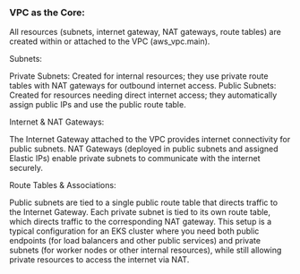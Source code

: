 
### VPC as the Core:
All resources (subnets, internet gateway, NAT gateways, route tables) are created within or attached to the VPC (aws_vpc.main).

Subnets:

Private Subnets: Created for internal resources; they use private route tables with NAT gateways for outbound internet access.
Public Subnets: Created for resources needing direct internet access; they automatically assign public IPs and use the public route table.


Internet & NAT Gateways:

The Internet Gateway attached to the VPC provides internet connectivity for public subnets.
NAT Gateways (deployed in public subnets and assigned Elastic IPs) enable private subnets to communicate with the internet securely.


Route Tables & Associations:

Public subnets are tied to a single public route table that directs traffic to the Internet Gateway.
Each private subnet is tied to its own route table, which directs traffic to the corresponding NAT gateway.
This setup is a typical configuration for an EKS cluster where you need both public endpoints (for load balancers and other public services) and private subnets (for worker nodes or other internal resources), while still allowing private resources to access the internet via NAT.







